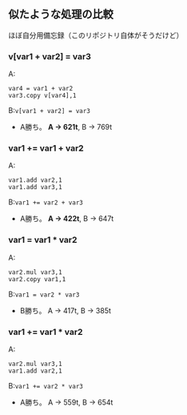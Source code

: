 ## 似たような処理の比較
ほぼ自分用備忘録（このリポジトリ自体がそうだけど）  
  
### v[var1 + var2] = var3
A: 
```
var4 = var1 + var2
var3.copy v[var4],1
```

B:`v[var1 + var2] = var3`
- A勝ち。 **A -> 621t**, B -> 769t
  
### var1 += var1 + var2
A:
```
var1.add var2,1
var1.add var3,1
```

B:`var1 += var2 + var3`
- A勝ち。 **A -> 422t**, B -> 647t
 
### var1 = var1 * var2
A:
```
var2.mul var3,1
var2.copy var1,1
```

B:`var1 = var2 * var3`
- B勝ち。 A -> 417t, B -> 385t
  
### var1 += var1 * var2
A:
```
var2.mul var3,1
var1.add var2,1
```

B:`var1 += var2 * var3`
- A勝ち。 A -> 559t, B -> 654t
 

